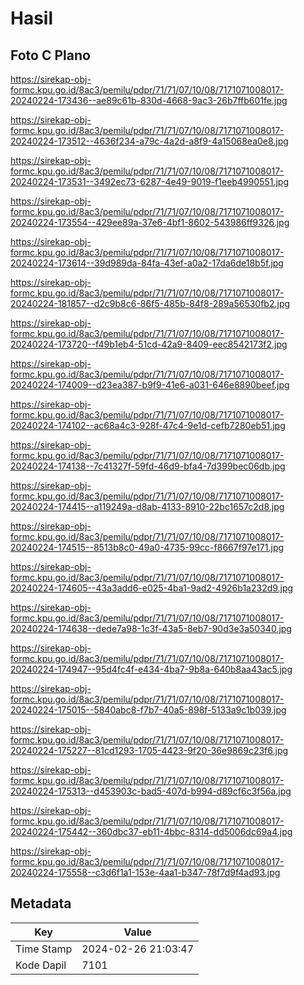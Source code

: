 # Hasil

## Foto C Plano

https://sirekap-obj-formc.kpu.go.id/8ac3/pemilu/pdpr/71/71/07/10/08/7171071008017-20240224-173436--ae89c61b-830d-4668-9ac3-26b7ffb601fe.jpg

https://sirekap-obj-formc.kpu.go.id/8ac3/pemilu/pdpr/71/71/07/10/08/7171071008017-20240224-173512--4636f234-a79c-4a2d-a8f9-4a15068ea0e8.jpg

https://sirekap-obj-formc.kpu.go.id/8ac3/pemilu/pdpr/71/71/07/10/08/7171071008017-20240224-173531--3492ec73-6287-4e49-9019-f1eeb4990551.jpg

https://sirekap-obj-formc.kpu.go.id/8ac3/pemilu/pdpr/71/71/07/10/08/7171071008017-20240224-173554--429ee89a-37e6-4bf1-8602-543986ff9326.jpg

https://sirekap-obj-formc.kpu.go.id/8ac3/pemilu/pdpr/71/71/07/10/08/7171071008017-20240224-173614--39d989da-84fa-43ef-a0a2-17da6de18b5f.jpg

https://sirekap-obj-formc.kpu.go.id/8ac3/pemilu/pdpr/71/71/07/10/08/7171071008017-20240224-181857--d2c9b8c6-86f5-485b-84f8-289a56530fb2.jpg

https://sirekap-obj-formc.kpu.go.id/8ac3/pemilu/pdpr/71/71/07/10/08/7171071008017-20240224-173720--f49b1eb4-51cd-42a9-8409-eec8542173f2.jpg

https://sirekap-obj-formc.kpu.go.id/8ac3/pemilu/pdpr/71/71/07/10/08/7171071008017-20240224-174009--d23ea387-b9f9-41e6-a031-646e8890beef.jpg

https://sirekap-obj-formc.kpu.go.id/8ac3/pemilu/pdpr/71/71/07/10/08/7171071008017-20240224-174102--ac68a4c3-928f-47c4-9e1d-cefb7280eb51.jpg

https://sirekap-obj-formc.kpu.go.id/8ac3/pemilu/pdpr/71/71/07/10/08/7171071008017-20240224-174138--7c41327f-59fd-46d9-bfa4-7d399bec06db.jpg

https://sirekap-obj-formc.kpu.go.id/8ac3/pemilu/pdpr/71/71/07/10/08/7171071008017-20240224-174415--a119249a-d8ab-4133-8910-22bc1657c2d8.jpg

https://sirekap-obj-formc.kpu.go.id/8ac3/pemilu/pdpr/71/71/07/10/08/7171071008017-20240224-174515--8513b8c0-49a0-4735-99cc-f8667f97e171.jpg

https://sirekap-obj-formc.kpu.go.id/8ac3/pemilu/pdpr/71/71/07/10/08/7171071008017-20240224-174605--43a3add6-e025-4ba1-9ad2-4926b1a232d9.jpg

https://sirekap-obj-formc.kpu.go.id/8ac3/pemilu/pdpr/71/71/07/10/08/7171071008017-20240224-174638--dede7a98-1c3f-43a5-8eb7-90d3e3a50340.jpg

https://sirekap-obj-formc.kpu.go.id/8ac3/pemilu/pdpr/71/71/07/10/08/7171071008017-20240224-174947--95d4fc4f-e434-4ba7-9b8a-640b8aa43ac5.jpg

https://sirekap-obj-formc.kpu.go.id/8ac3/pemilu/pdpr/71/71/07/10/08/7171071008017-20240224-175015--5840abc8-f7b7-40a5-898f-5133a9c1b039.jpg

https://sirekap-obj-formc.kpu.go.id/8ac3/pemilu/pdpr/71/71/07/10/08/7171071008017-20240224-175227--81cd1293-1705-4423-9f20-36e9869c23f6.jpg

https://sirekap-obj-formc.kpu.go.id/8ac3/pemilu/pdpr/71/71/07/10/08/7171071008017-20240224-175313--d453903c-bad5-407d-b994-d89cf6c3f56a.jpg

https://sirekap-obj-formc.kpu.go.id/8ac3/pemilu/pdpr/71/71/07/10/08/7171071008017-20240224-175442--360dbc37-eb11-4bbc-8314-dd5006dc69a4.jpg

https://sirekap-obj-formc.kpu.go.id/8ac3/pemilu/pdpr/71/71/07/10/08/7171071008017-20240224-175558--c3d6f1a1-153e-4aa1-b347-78f7d9f4ad93.jpg


## Metadata

| Key        | Value               |
| ---------- | ------------------- |
| Time Stamp | 2024-02-26 21:03:47 |
| Kode Dapil | 7101                |



